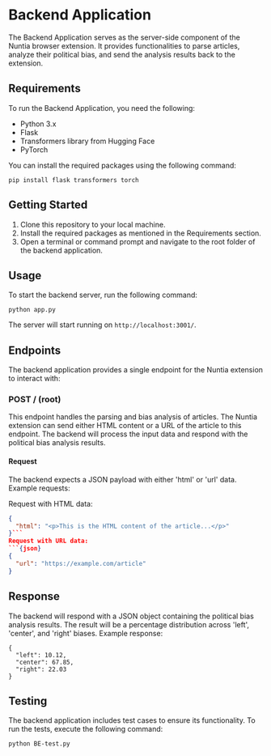 # Backend Application

The Backend Application serves as the server-side component of the Nuntia browser extension. It provides functionalities to parse articles, analyze their political bias, and send the analysis results back to the extension.

## Requirements

To run the Backend Application, you need the following:

- Python 3.x
- Flask
- Transformers library from Hugging Face
- PyTorch

You can install the required packages using the following command:

``` {bash}
pip install flask transformers torch
```

## Getting Started

1. Clone this repository to your local machine.
2. Install the required packages as mentioned in the Requirements section.
3. Open a terminal or command prompt and navigate to the root folder of the backend application.

## Usage

To start the backend server, run the following command:
```{bash}
python app.py
```

The server will start running on `http://localhost:3001/`.

## Endpoints

The backend application provides a single endpoint for the Nuntia extension to interact with:

### POST / (root)

This endpoint handles the parsing and bias analysis of articles. The Nuntia extension can send either HTML content or a URL of the article to this endpoint. The backend will process the input data and respond with the political bias analysis results.

#### Request

The backend expects a JSON payload with either 'html' or 'url' data. Example requests:

Request with HTML data:

```json
{
  "html": "<p>This is the HTML content of the article...</p>"
}``` 
Request with URL data:
```{json}
{
  "url": "https://example.com/article"
}
```
## Response
The backend will respond with a JSON object containing the political bias analysis results. The result will be a percentage distribution across 'left', 'center', and 'right' biases. Example response:
```{json}
{
  "left": 10.12,
  "center": 67.85,
  "right": 22.03
}
```
## Testing
The backend application includes test cases to ensure its functionality. To run the tests, execute the following command:
``` {bash}
python BE-test.py
```
